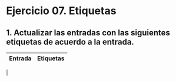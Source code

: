 

# Ejercicio 07. Etiquetas

## 1. Actualizar las entradas con las siguientes etiquetas de acuerdo a la entrada.

| Entrada | Etiquetas |
|--|--|
|

<!--stackedit_data:
eyJoaXN0b3J5IjpbMTk4MzM0NjM2NV19
-->